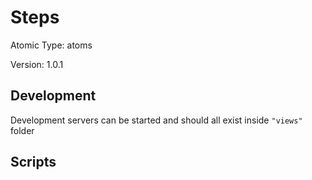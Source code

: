 # Steps

Atomic Type: atoms

Version: 1.0.1

## Development

Development servers can be started and should all exist inside `"views"` folder

## Scripts
